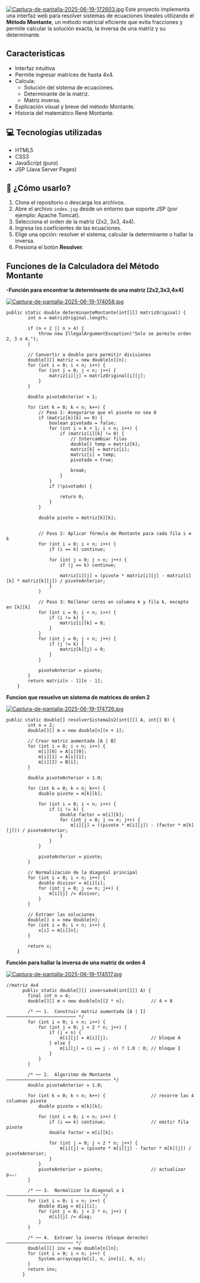 [![Captura-de-pantalla-2025-06-19-172603.jpg](https://i.postimg.cc/1thnpXVD/Captura-de-pantalla-2025-06-19-172603.jpg)](https://postimg.cc/d76VFqB0)
Este proyecto implementa una interfaz web para resolver sistemas de ecuaciones lineales utilizando el **Método Montante**, un método matricial eficiente que evita fracciones y permite calcular la solución exacta, la inversa de una matriz y su determinante.
## Caracteristicas
- Interfaz intuitiva
- Permite ingresar matrices de hasta 4x4.
- Calcula:
  - Solución del sistema de ecuaciones.
  - Determinante de la matriz.
  - Matriz inversa.
- Explicación visual y breve del método Montante.
- Historia del matemático René Montante.

## 💻 Tecnologías utilizadas

- HTML5
- CSS3
- JavaScript (puro)
- JSP (Java Server Pages)
## 🚀 ¿Cómo usarlo?

1. Clona el repositorio o descarga los archivos.
2. Abre el archivo `index.jsp` desde un entorno que soporte JSP (por ejemplo: Apache Tomcat).
3. Selecciona el orden de la matriz (2x2, 3x3, 4x4).
4. Ingresa los coeficientes de las ecuaciones.
5. Elige una opción: resolver el sistema, calcular la determinante o hallar la inversa.
6. Presiona el botón **Resolver**.



## Funciones de la Calculadora del Método Montante
**-Función para encontrar la determinante de una matriz [2x2,3x3,4x4]**

[![Captura-de-pantalla-2025-06-19-174058.jpg](https://i.postimg.cc/Y9HNtbRc/Captura-de-pantalla-2025-06-19-174058.jpg)](https://postimg.cc/jWMnX6Bv)

```
public static double determinanteMontante(int[][] matrizOriginal) {
        int n = matrizOriginal.length;

        if (n < 2 || n > 4) {
            throw new IllegalArgumentException("Solo se permite orden 2, 3 o 4.");
        }

        // Convertir a double para permitir divisiones
        double[][] matriz = new double[n][n];
        for (int i = 0; i < n; i++) {
            for (int j = 0; j < n; j++) {
                matriz[i][j] = matrizOriginal[i][j];
            }
        }

        double pivoteAnterior = 1;

        for (int k = 0; k < n; k++) {
            // Paso 1: Asegurarse que el pivote no sea 0
            if (matriz[k][k] == 0) {
                boolean pivotado = false;
                for (int i = k + 1; i < n; i++) {
                    if (matriz[i][k] != 0) {
                        // Intercambiar filas
                        double[] temp = matriz[k];
                        matriz[k] = matriz[i];
                        matriz[i] = temp;
                        pivotado = true;
                        
                        break;
                    }
                }
                if (!pivotado) {
                  
                    return 0;
                }
            }

            double pivote = matriz[k][k];
            

            // Paso 2: Aplicar fórmula de Montante para cada fila i ≠ k
            for (int i = 0; i < n; i++) {
                if (i == k) continue;

                for (int j = 0; j < n; j++) {
                    if (j == k) continue;

                    matriz[i][j] = (pivote * matriz[i][j] - matriz[i][k] * matriz[k][j]) / pivoteAnterior;
                }
            }

            // Paso 3: Rellenar ceros en columna k y fila k, excepto en [k][k]
            for (int i = 0; i < n; i++) {
                if (i != k) {
                    matriz[i][k] = 0;
                }
            }
            for (int j = 0; j < n; j++) {
                if (j != k) {
                    matriz[k][j] = 0;
                }
            }

            pivoteAnterior = pivote;
        }
        return matriz[n - 1][n - 1];
    }
```
**Funcion que resuelve un sistema de matrices de orden 2**

[![Captura-de-pantalla-2025-06-19-174726.jpg](https://i.postimg.cc/0rRP4KxC/Captura-de-pantalla-2025-06-19-174726.jpg)](https://postimg.cc/5Q3hY0XH)

```
public static double[] resolverSistema2x2(int[][] A, int[] B) {
        int n = 2;
        double[][] m = new double[n][n + 1];

        // Crear matriz aumentada [A | B]
        for (int i = 0; i < n; i++) {
            m[i][0] = A[i][0];
            m[i][1] = A[i][1];
            m[i][2] = B[i];
        }

        double pivoteAnterior = 1.0;

        for (int k = 0; k < n; k++) {
            double pivote = m[k][k];

            for (int i = 0; i < n; i++) {
                if (i != k) {
                    double factor = m[i][k];
                    for (int j = 0; j <= n; j++) {
                        m[i][j] = ((pivote * m[i][j]) - (factor * m[k][j])) / pivoteAnterior;
                    }
                }
            }

            pivoteAnterior = pivote;
        }

        // Normalización de la diagonal principal
        for (int i = 0; i < n; i++) {
            double divisor = m[i][i];
            for (int j = 0; j <= n; j++) {
                m[i][j] /= divisor;
            }
        }

        // Extraer las soluciones
        double[] x = new double[n];
        for (int i = 0; i < n; i++) {
            x[i] = m[i][n];
        }

        return x;
    }
```
**Función para hallar la inversa de una matriz de orden 4**

[![Captura-de-pantalla-2025-06-19-174517.jpg](https://i.postimg.cc/dVRtz6hZ/Captura-de-pantalla-2025-06-19-174517.jpg)](https://postimg.cc/CR1g8jHw)

```
//matriz 4x4
      public static double[][] inversa4x4(int[][] A) {
        final int n = 4;
        double[][] m = new double[n][2 * n];          // 4 × 8

        /* ── 1.  Construir matriz aumentada [A | I] ────────────────────────── */
        for (int i = 0; i < n; i++) {
            for (int j = 0; j < 2 * n; j++) {
                if (j < n) {
                    m[i][j] = A[i][j];                // bloque A
                } else {
                    m[i][j] = (i == j - n) ? 1.0 : 0; // bloque I
                }
            }
        }

        /* ── 2.  Algoritmo de Montante ─────────────────────────────────────── */
        double pivoteAnterior = 1.0;

        for (int k = 0; k < n; k++) {                 // recorre las 4 columnas pivote
            double pivote = m[k][k];

            for (int i = 0; i < n; i++) {
                if (i == k) continue;                 // omitir fila pivote
                double factor = m[i][k];

                for (int j = 0; j < 2 * n; j++) {
                    m[i][j] = (pivote * m[i][j] - factor * m[k][j]) / pivoteAnterior;
                }
            }
            pivoteAnterior = pivote;                  // actualizar pₐₙₜ
        }

        /* ── 3.  Normalizar la diagonal a 1 ─────────────────────────────────── */
        for (int i = 0; i < n; i++) {
            double diag = m[i][i];
            for (int j = 0; j < 2 * n; j++) {
                m[i][j] /= diag;
            }
        }

        /* ── 4.  Extraer la inversa (bloque derecho) ───────────────────────── */
        double[][] inv = new double[n][n];
        for (int i = 0; i < n; i++) {
            System.arraycopy(m[i], n, inv[i], 0, n);
        }
        return inv;
      }
```

